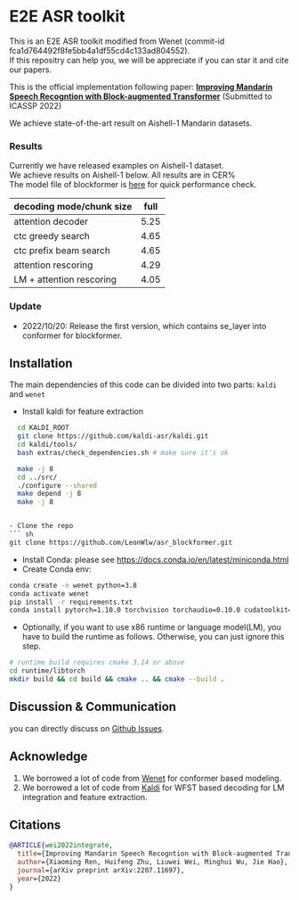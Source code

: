 # E2E ASR toolkit
This is an E2E ASR toolkit modified from Wenet (commit-id fca1d764492f8fe5bb4a1df55cd4c133ad804552).  
If this repositry can help you, we will be appreciate if you can star it and cite our papers.

This is the official implementation following paper:
[**Improving Mandarin Speech Recogntion with Block-augmented Transformer**](https://arxiv.org/abs/2207.11697) (Submitted to ICASSP 2022) 


We achieve state-of-the-art result on Aishell-1 Mandarin datasets.  
### Results
Currently we have released examples on Aishell-1 dataset.  
We achieve results on Aishell-1 below. All results are in CER%  
The model file of blockformer is [here](https://drive.google.com/file/d/1rFSTAO7M3V5aBhfH3cuF-dcB4j9GdYcG/view?usp=sharing) for quick performance check.

|  decoding mode/chunk size  | full |  
|  :----                     | :-:  |
|  attention decoder         | 5.25 |
|  ctc greedy search         | 4.65 |
|  ctc prefix beam search    | 4.65 |
|  attention rescoring       | 4.29 |
|  LM + attention rescoring  | 4.05 |
 

### Update
- 2022/10/20: Release the first version, which contains se_layer into conformer for blockformer.

## Installation
The main dependencies of this code can be divided into two parts: `kaldi` and `wenet`  
- Install kaldi for feature extraction 
``` sh
  cd KALDI_ROOT
  git clone https://github.com/kaldi-asr/kaldi.git
  cd kaldi/tools/
  bash extras/check_dependencies.sh # make sure it's ok

  make -j 8
  cd ../src/
  ./configure --shared
  make depend -j 8
  make -j 8


- Clone the repo
``` sh
git clone https://github.com/LeonWlw/asr_blockformer.git
```

- Install Conda: please see https://docs.conda.io/en/latest/miniconda.html
- Create Conda env:

``` sh
conda create -n wenet python=3.8
conda activate wenet
pip install -r requirements.txt
conda install pytorch=1.10.0 torchvision torchaudio=0.10.0 cudatoolkit=11.1 -c pytorch -c conda-forge
```

- Optionally, if you want to use x86 runtime or language model(LM),
you have to build the runtime as follows. Otherwise, you can just ignore this step.

``` sh
# runtime build requires cmake 3.14 or above
cd runtime/libtorch
mkdir build && cd build && cmake .. && cmake --build .
```

## Discussion & Communication
you can directly discuss on [Github Issues](https://github.com/LeonWlw/asr_blockformer/issues).

## Acknowledge

1. We borrowed a lot of code from [Wenet](https://github.com/wenet-e2e/wenet) for conformer based modeling.
2. We borrowed a lot of code from [Kaldi](http://kaldi-asr.org/) for WFST based decoding for LM integration and feature extraction.

## Citations

``` bibtex
@ARTICLE{wei2022integrate,
  title={Improving Mandarin Speech Recogntion with Block-augmented Transformer},
  author={Xiaoming Ren, Huifeng Zhu, Liuwei Wei, Minghui Wu, Jie Hao},
  journal={arXiv preprint arXiv:2207.11697},
  year={2022}
}
```
